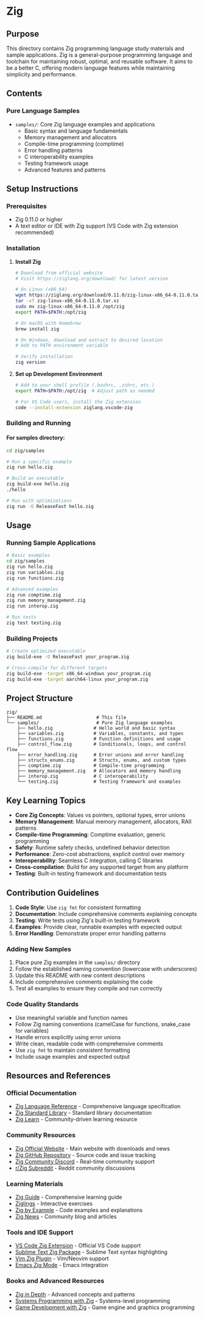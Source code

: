 # Zig

## Purpose

This directory contains Zig programming language study materials and sample applications. Zig is a general-purpose programming language and toolchain for maintaining robust, optimal, and reusable software. It aims to be a better C, offering modern language features while maintaining simplicity and performance.

## Contents

### Pure Language Samples
- `samples/`: Core Zig language examples and applications
  - Basic syntax and language fundamentals
  - Memory management and allocators
  - Compile-time programming (comptime)
  - Error handling patterns
  - C interoperability examples
  - Testing framework usage
  - Advanced features and patterns

## Setup Instructions

### Prerequisites
- Zig 0.11.0 or higher
- A text editor or IDE with Zig support (VS Code with Zig extension recommended)

### Installation
1. **Install Zig**
   ```bash
   # Download from official website
   # Visit https://ziglang.org/download/ for latest version
   
   # On Linux (x86_64)
   wget https://ziglang.org/download/0.11.0/zig-linux-x86_64-0.11.0.tar.xz
   tar -xf zig-linux-x86_64-0.11.0.tar.xz
   sudo mv zig-linux-x86_64-0.11.0 /opt/zig
   export PATH=$PATH:/opt/zig
   
   # On macOS with Homebrew
   brew install zig
   
   # On Windows, download and extract to desired location
   # Add to PATH environment variable
   
   # Verify installation
   zig version
   ```

2. **Set up Development Environment**
   ```bash
   # Add to your shell profile (.bashrc, .zshrc, etc.)
   export PATH=$PATH:/opt/zig  # Adjust path as needed
   
   # For VS Code users, install the Zig extension
   code --install-extension ziglang.vscode-zig
   ```

### Building and Running

#### For samples directory:
```bash
cd zig/samples

# Run a specific example
zig run hello.zig

# Build an executable
zig build-exe hello.zig
./hello

# Run with optimizations
zig run -O ReleaseFast hello.zig
```

## Usage

### Running Sample Applications
```bash
# Basic examples
cd zig/samples
zig run hello.zig
zig run variables.zig
zig run functions.zig

# Advanced examples
zig run comptime.zig
zig run memory_management.zig
zig run interop.zig

# Run tests
zig test testing.zig
```

### Building Projects
```bash
# Create optimized executable
zig build-exe -O ReleaseFast your_program.zig

# Cross-compile for different targets
zig build-exe -target x86_64-windows your_program.zig
zig build-exe -target aarch64-linux your_program.zig
```

## Project Structure

```
zig/
├── README.md                    # This file
└── samples/                     # Pure Zig language examples
    ├── hello.zig               # Hello world and basic syntax
    ├── variables.zig           # Variables, constants, and types
    ├── functions.zig           # Function definitions and usage
    ├── control_flow.zig        # Conditionals, loops, and control flow
    ├── error_handling.zig      # Error unions and error handling
    ├── structs_enums.zig       # Structs, enums, and custom types
    ├── comptime.zig            # Compile-time programming
    ├── memory_management.zig   # Allocators and memory handling
    ├── interop.zig             # C interoperability
    └── testing.zig             # Testing framework and examples
```

## Key Learning Topics

- **Core Zig Concepts**: Values vs pointers, optional types, error unions
- **Memory Management**: Manual memory management, allocators, RAII patterns
- **Compile-time Programming**: Comptime evaluation, generic programming
- **Safety**: Runtime safety checks, undefined behavior detection
- **Performance**: Zero-cost abstractions, explicit control over memory
- **Interoperability**: Seamless C integration, calling C libraries
- **Cross-compilation**: Build for any supported target from any platform
- **Testing**: Built-in testing framework and documentation tests

## Contribution Guidelines

1. **Code Style**: Use `zig fmt` for consistent formatting
2. **Documentation**: Include comprehensive comments explaining concepts
3. **Testing**: Write tests using Zig's built-in testing framework
4. **Examples**: Provide clear, runnable examples with expected output
5. **Error Handling**: Demonstrate proper error handling patterns

### Adding New Samples
1. Place pure Zig examples in the `samples/` directory
2. Follow the established naming convention (lowercase with underscores)
3. Update this README with new content descriptions
4. Include comprehensive comments explaining the code
5. Test all examples to ensure they compile and run correctly

### Code Quality Standards
- Use meaningful variable and function names
- Follow Zig naming conventions (camelCase for functions, snake_case for variables)
- Handle errors explicitly using error unions
- Write clean, readable code with comprehensive comments
- Use `zig fmt` to maintain consistent formatting
- Include usage examples and expected output

## Resources and References

### Official Documentation
- [Zig Language Reference](https://ziglang.org/documentation/master/) - Comprehensive language specification
- [Zig Standard Library](https://ziglang.org/documentation/master/std/) - Standard library documentation
- [Zig Learn](https://ziglearn.org/) - Community-driven learning resource

### Community Resources
- [Zig Official Website](https://ziglang.org/) - Main website with downloads and news
- [Zig GitHub Repository](https://github.com/ziglang/zig) - Source code and issue tracking
- [Zig Community Discord](https://discord.gg/gxsFFjE) - Real-time community support
- [r/Zig Subreddit](https://www.reddit.com/r/Zig/) - Reddit community discussions

### Learning Materials
- [Zig Guide](https://zig.guide/) - Comprehensive learning guide
- [Ziglings](https://github.com/ratfactor/ziglings) - Interactive exercises
- [Zig by Example](https://zig-by-example.com/) - Code examples and explanations
- [Zig News](https://zig.news/) - Community blog and articles

### Tools and IDE Support
- [VS Code Zig Extension](https://marketplace.visualstudio.com/items?itemName=ziglang.vscode-zig) - Official VS Code support
- [Sublime Text Zig Package](https://github.com/ziglang/sublime-zig-language) - Sublime Text syntax highlighting
- [Vim Zig Plugin](https://github.com/ziglang/zig.vim) - Vim/Neovim support
- [Emacs Zig Mode](https://github.com/ziglang/zig-mode) - Emacs integration

### Books and Advanced Resources
- [Zig in Depth](https://zig.guide/getting-started/installation) - Advanced concepts and patterns
- [Systems Programming with Zig](https://zig.guide/language-basics/) - Systems-level programming
- [Game Development with Zig](https://github.com/hexops/mach) - Game engine and graphics programming